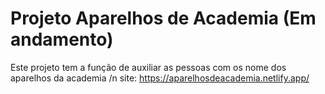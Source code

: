 # Projeto Aparelhos de Academia (Em andamento)
 Este projeto tem a função de auxiliar as pessoas com os nome dos aparelhos da academia /n
 site: https://aparelhosdeacademia.netlify.app/
